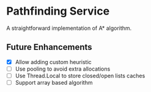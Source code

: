 # Pathfinding Service

A straightforward implementation of A* algorithm.

## Future Enhancements
- [x] Allow adding custom heuristic
- [ ] Use pooling to avoid extra allocations
- [ ] Use Thread.Local to store closed/open lists caches
- [ ] Support array based algorithm